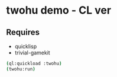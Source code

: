 # twohu demo - CL ver

## Requires
- quicklisp
- trivial-gamekit

```sh
(ql:quickload :twohu)
(twohu:run)
```